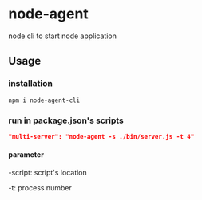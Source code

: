 # node-agent
node cli to start node application

## Usage

### installation
```
npm i node-agent-cli

```

### run in package.json's scripts

``` json
"multi-server": "node-agent -s ./bin/server.js -t 4"

```

####  parameter

-script: script's location

-t: process number

